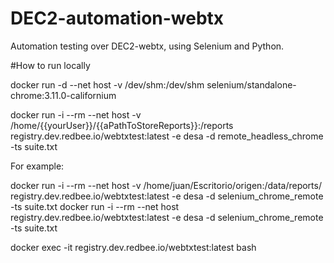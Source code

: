 # DEC2-automation-webtx
Automation testing over DEC2-webtx, using Selenium and Python.

#How to run locally

docker run -d --net host -v /dev/shm:/dev/shm selenium/standalone-chrome:3.11.0-californium

docker run -i --rm --net host -v /home/{{yourUser}}/{{aPathToStoreReports}}:/reports registry.dev.redbee.io/webtxtest:latest -e desa -d remote_headless_chrome -ts suite.txt

For example:

docker run -i --rm --net host -v /home/juan/Escritorio/origen:/data/reports/ registry.dev.redbee.io/webtxtest:latest -e desa -d selenium_chrome_remote -ts suite.txt
docker run -i --rm --net host registry.dev.redbee.io/webtxtest:latest -e desa -d selenium_chrome_remote -ts suite.txt

docker exec -it registry.dev.redbee.io/webtxtest:latest bash